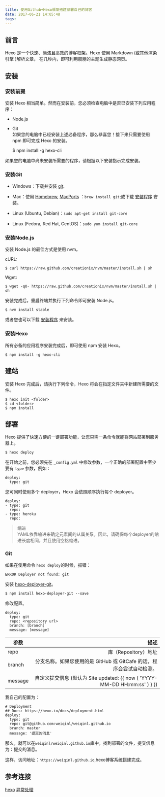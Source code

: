 ```yaml
---
title: 使用Github+Hexo框架搭建部署自己的博客
date: 2017-06-21 14:05:48
tags:
---
```


## 前言
Hexo 是一个快速、简洁且高效的博客框架。Hexo 使用 Markdown &#40;或其他渲染引擎 &#41;解析文章，
在几秒内，即可利用靓丽的主题生成静态网页。

<!-- more -->

## 安装
### 安装前提
安装 Hexo 相当简单。然而在安装前，您必须检查电脑中是否已安装下列应用程序：  
- Node.js  
- Git  
如果您的电脑中已经安装上述必备程序，那么恭喜您！接下来只需要使用 npm 即可完成 Hexo 的安装。

    $ npm install -g hexo-cli

如果您的电脑中尚未安装所需要的程序，请根据以下安装指示完成安装。


### 安装Git

- Windows：下载并安装 [git](https://git-scm.com/download/win).


- Mac：使用 [Homebrew](http://mxcl.github.com/homebrew/), [MacPorts](http://www.macports.org/) ：`brew install git`;或下载 [安装程序](http://sourceforge.net/projects/git-osx-installer/) 安装。


- Linux (Ubuntu, Debian)：`sudo apt-get install git-core`


- Linux (Fedora, Red Hat, CentOS)：`sudo yum install git-core`
### 安装Node.js
安装 Node.js 的最佳方式是使用 nvm。

cURL:

    $ curl https://raw.github.com/creationix/nvm/master/install.sh | sh
Wget:

    $ wget -qO- https://raw.github.com/creationix/nvm/master/install.sh | sh
安装完成后，重启终端并执行下列命令即可安装 Node.js。

    $ nvm install stable
或者您也可以下载 [安装程序](http://nodejs.org/) 来安装。
### 安装Hexo
所有必备的应用程序安装完成后，即可使用 npm 安装 Hexo。 

    $ npm install -g hexo-cli

## 建站
安装 Hexo 完成后，请执行下列命令，Hexo 将会在指定文件夹中新建所需要的文件。
    
    $ hexo init <folder>
    $ cd <folder>
    $ npm install

## 部署
Hexo 提供了快速方便的一键部署功能，让您只需一条命令就能将网站部署到服务器上。

    $ hexo deploy
在开始之前，您必须先在 `_config.yml` 中修改参数，一个正确的部署配置中至少要有 `type` 
参数，例如：
    
    deploy:
      type: git
您可同时使用多个 deployer，Hexo 会依照顺序执行每个 deployer。

    deploy:
    - type: git
      repo:
    - type: heroku
      repo:

 

>缩进  
YAML依靠缩进来确定元素间的从属关系。因此，请确保每个deployer的缩进长度相同，并且使用空格缩进。


### Git

如果在使用命令 `hexo deploy`的时候，报错：

    ERROR Deployer not found: git

安装 [hexo-deployer-git](https://github.com/hexojs/hexo-deployer-git)。

    $ npm install hexo-deployer-git --save
修改配置。

    deploy:
      type: git
      repo: <repository url>
      branch: [branch]
      message: [message]

|参数	|描述|  
|-----|----:|  
|repo	|库（Repository）地址|  
|branch	|分支名称。如果您使用的是 GitHub 或 GitCafe 的话，程序会尝试自动检测。|  
|message |自定义提交信息 (默认为  Site updated: &#123;&#123;  now &#40; 'YYYY-MM-DD HH:mm:ss' &#41;  &#125; &#125;) |

我自己的配置为： 
    
    # Deployment
    ## Docs: https://hexo.io/docs/deployment.html
    deploy:
      type: git
      repo: git@github.com:weiqinl/weiqinl.github.io
      branch: master
      message: '提交的消息'

那么，就可以在`weiqinl/weiqinl.github.io`库中，找到部署的文件，提交信息为：提交的消息。

这样，访问地址：`https://weiqinl.github.io`,hexo博客系统搭建完成。



## 参考连接
[hexo](https://hexo.io)
[异常处理](http://blog.csdn.net/chwshuang/article/details/52350559)
